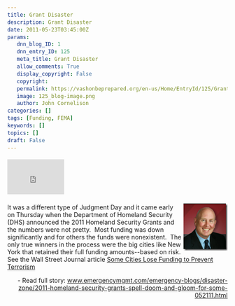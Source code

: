 ```yaml
---
title: Grant Disaster
description: Grant Disaster
date: 2011-05-23T03:45:00Z
params:
   dnn_blog_ID: 1
   dnn_entry_ID: 125
   meta_title: Grant Disaster
   allow_comments: True
   display_copyright: False
   copyright: 
   permalink: https://vashonbeprepared.org/en-us/Home/EntryId/125/Grant-Disaster
   image: 125_blog-image.png
   author: John Cornelison
categories: []
tags: [Funding, FEMA]
keywords: []
topics: []
draft: False
---
```


<div class="wlWriterHeaderFooter" style="padding-bottom: 4px; margin: 0px; padding-left: 0px; padding-right: 0px; float: none; padding-top: 4px"><iframe src="http://www.facebook.com/widgets/like.php?href=http://vashoneoc.org/Blogs/VashonPreparedness/tabid/164/EntryId/125/Grant-Disaster.aspx" frameborder="0" scrolling="no" style="border-bottom: medium none; border-left: medium none; width: 130px; height: 80px; border-top: medium none; border-right: medium none"></iframe></div>
<p><a href="/images/dnnBlog/1/125/Windows-Live-Writer-321495367705_122AB-image_2.png"><img title="Eric Holdeman" border="0" alt="Eric Holdeman" align="right" width="101" height="108" style="background-image: none; border-bottom: 0px; border-left: 0px; margin: 0px 0px 5px 5px; padding-left: 0px; padding-right: 0px; display: inline; float: right; border-top: 0px; border-right: 0px; padding-top: 0px" src="/images/dnnBlog/1/125/Windows-Live-Writer-321495367705_122AB-image_thumb.png" /></a>It was a different type of Judgment Day and it came early on Thursday when the Department of Homeland Security (DHS) announced the 2011 Homeland Security Grants and the numbers were not pretty.&#160; Most funding was down significantly and for others the funds were nonexistent.&#160; The only true winners in the process were the big cities like New York that retained their full funding amounts--based on risk. See the Wall Street Journal article <a href="http://online.wsj.com/article/SB10001424052748704083904576333621009219818.html">Some Cities Lose Funding to Prevent Terrorism</a></p>
<p align="right">- Read full story: <a title="http://www.emergencymgmt.com/emergency-blogs/disaster-zone/2011-homeland-security-grants-spell-doom-and-gloom-for-some-052111.html" href="http://www.emergencymgmt.com/emergency-blogs/disaster-zone/2011-homeland-security-grants-spell-doom-and-gloom-for-some-052111.html">www.emergencymgmt.com/emergency-blogs/disaster-zone/2011-homeland-security-grants-spell-doom-and-gloom-for-some-052111.html</a></p>
